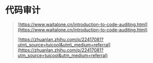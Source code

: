 # 代码审计

> [https://www.waitalone.cn/introduction-to-code-auditing.html](https://www.waitalone.cn/introduction-to-code-auditing.html)
>
> [https://zhuanlan.zhihu.com/p/22417081?utm\_source=tuicool&utm\_medium=referral](https://zhuanlan.zhihu.com/p/22417081?utm_source=tuicool&utm_medium=referral)

